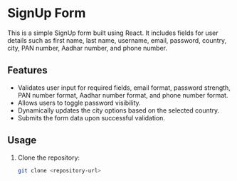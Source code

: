 # SignUp Form

This is a simple SignUp form built using React. It includes fields for user details such as first name, last name, username, email, password, country, city, PAN number, Aadhar number, and phone number.

## Features

- Validates user input for required fields, email format, password strength, PAN number format, Aadhar number format, and phone number format.
- Allows users to toggle password visibility.
- Dynamically updates the city options based on the selected country.
- Submits the form data upon successful validation.

## Usage

1. Clone the repository:

   ```bash
   git clone <repository-url>

